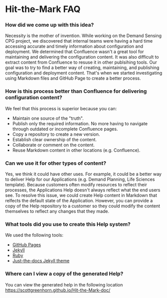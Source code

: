 # Hit-the-Mark FAQ

### How did we come up with this idea?
Necessity is the mother of invention. While working on the Demand Sensing CPG project, we discovered that internal teams were having a hard time accessing accurate and timely information about configuration and deployment. We determined that Confluence wasn't a great tool for maintaining and delivering the configuration content. It was also difficult to extract content from Confluence to resuse it in other publsihing tools. Our goal was to try to find a better way of creating, maintaining, and publishing configuration and deployment content. That's when we started investigating using Markdown files and GitHub Page to create a better process.

### How is this process better than Confluence for delivering configuration content?
We feel that this process is superior because you can:
+ Maintain one source of the "truth".
+ Publish only the required information. No more having to navigate through outdated or incomplete Confluence pages.
+ Copy a repository to create a new version.
+ Establish clear ownership of the content.
+ Collaborate or comment on the content.
+ Reuse Markdown content in other locations (e.g. Confluence).

### Can we use it for other types of content?
Yes, we think it could have other uses. For example, it could be a better way to deliver Help for our Applications (e.g. Demand Planning, Life Sciences template). Because customers often modify resources to reflect their processes, the Applications Help doesn't always reflect what the end users see. To resolve this issue, we could create Help content in Markdown that relfects the default state of the Application. However, you can provide a copy of the Help repository to a customer so they could modify the content themselves to reflect any changes that they made.

### What tools did you use to create this Help system?
We used the following tools:
+ [GitHub Pages](https://pages.github.com/)
+ [Jekyll](https://jekyllrb.com/)
+ [Ruby](https://www.ruby-lang.org/en/)
+ [Just-the-docs Jekyll theme](https://just-the-docs.github.io/just-the-docs/)

### Where can I view a copy of the generated Help? 
You can view the generated help in the following location https://scottgreenhorn.github.io/Hit-the-Mark-doc/

